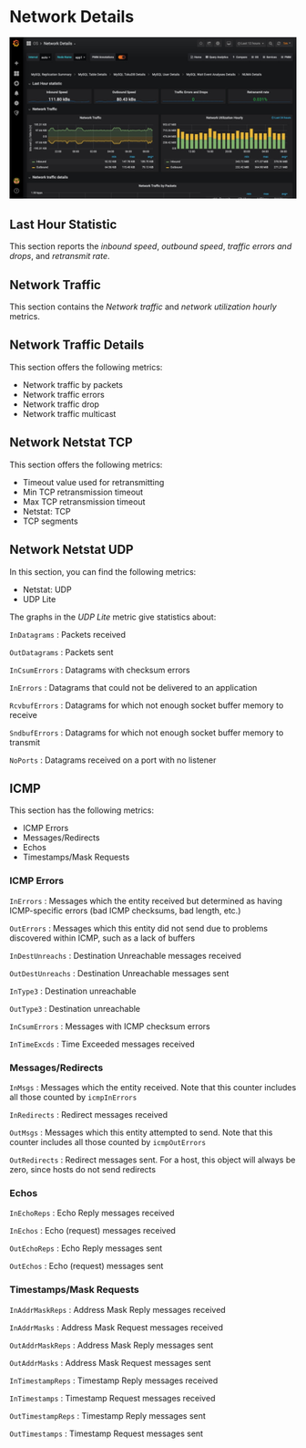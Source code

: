 # Network Details

![!image](../../_images/PMM_Network_Details.jpg)

## Last Hour Statistic

This section reports the *inbound speed*, *outbound speed*, *traffic errors and drops*, and *retransmit rate*.

## Network Traffic

This section contains the *Network traffic* and *network utilization hourly* metrics.

## Network Traffic Details

This section offers the following metrics:

- Network traffic by packets
- Network traffic errors
- Network traffic drop
- Network traffic multicast

## Network Netstat TCP

This section offers the following metrics:

- Timeout value used for retransmitting
- Min TCP retransmission timeout
- Max TCP retransmission timeout
- Netstat: TCP
- TCP segments

## Network Netstat UDP

In this section, you can find the following metrics:

- Netstat: UDP
- UDP Lite

The graphs in the *UDP Lite* metric give statistics about:

`InDatagrams`
: Packets received

`OutDatagrams`
: Packets sent

`InCsumErrors`
: Datagrams with checksum errors

`InErrors`
: Datagrams that could not be delivered to an application

`RcvbufErrors`
: Datagrams for which not enough socket buffer memory to receive

`SndbufErrors`
: Datagrams for which not enough socket buffer memory to transmit

`NoPorts`
: Datagrams received on a port with no listener

## ICMP

This section has the following metrics:

- ICMP Errors
- Messages/Redirects
- Echos
- Timestamps/Mask Requests

### ICMP Errors

`InErrors`
:   Messages which the entity received but determined as having ICMP-specific errors (bad ICMP checksums, bad length, etc.)

`OutErrors`
:   Messages which this entity did not send due to problems discovered within ICMP, such as a lack of buffers

`InDestUnreachs`
:   Destination Unreachable messages received

`OutDestUnreachs`
:   Destination Unreachable messages sent

`InType3`
:   Destination unreachable

`OutType3`
:   Destination unreachable

`InCsumErrors`
:   Messages with ICMP checksum errors

`InTimeExcds`
:   Time Exceeded messages received

### Messages/Redirects

`InMsgs`
:   Messages which the entity received. Note that this counter includes all those counted by `icmpInErrors`

`InRedirects`
:   Redirect messages received

`OutMsgs`
:   Messages which this entity attempted to send. Note that this counter includes all those counted by `icmpOutErrors`

`OutRedirects`
:   Redirect messages sent. For a host, this object will always be zero, since hosts do not send redirects

### Echos

`InEchoReps`
: Echo Reply messages received

`InEchos`
: Echo (request) messages received

`OutEchoReps`
: Echo Reply messages sent

`OutEchos`
: Echo (request) messages sent

### Timestamps/Mask Requests

`InAddrMaskReps`
: Address Mask Reply messages received

`InAddrMasks`
: Address Mask Request messages received

`OutAddrMaskReps`
: Address Mask Reply messages sent

`OutAddrMasks`
: Address Mask Request messages sent

`InTimestampReps`
: Timestamp Reply messages received

`InTimestamps`
: Timestamp Request messages received

`OutTimestampReps`
: Timestamp Reply messages sent

`OutTimestamps`
: Timestamp Request messages sent
